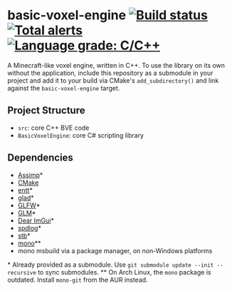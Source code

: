 # basic-voxel-engine [![Build status](https://img.shields.io/github/workflow/status/yodasoda1219/basic-voxel-engine/build)](https://github.com/yodasoda1219/basic-voxel-engine/actions/workflows/build.yml) [![Total alerts](https://img.shields.io/lgtm/alerts/g/yodasoda1219/basic-voxel-engine)](https://lgtm.com/projects/g/yodasoda1219/basic-voxel-engine/alerts/) [![Language grade: C/C++](https://img.shields.io/lgtm/grade/cpp/g/yodasoda1219/basic-voxel-engine)](https://lgtm.com/projects/g/yodasoda1219/basic-voxel-engine/context:cpp)

A Minecraft-like voxel engine, written in C++. To use the library on its own without the application, include this repository as a submodule in your project and add it to your build via CMake's `add_subdirectory()` and link against the `basic-voxel-engine` target.

## Project Structure

- `src`: core C++ BVE code
- `BasicVoxelEngine`: core C# scripting library

## Dependencies

- [Assimp](https://github.com/assimp/assimp/tree/v5.0.1)\*
- [CMake](https://cmake.org)
- [entt](https://github.com/skypjack/entt/tree/v3.8.1)\*
- [glad](https://github.com/Dav1dde/glad)\*
- [GLFW](https://github.com/glfw/glfw/tree/3.3.4)\*
- [GLM](https://github.com/g-truc/glm/tree/0.9.9.8)\*
- [Dear ImGui](https://github.com/ocornut/imgui/tree/docking)\*
- [spdlog](https://github.com/gabime/spdlog/tree/v1.9.1)\*
- [stb](https://github.com/nothings/stb)\*
- [mono](https://www.mono-project.com/download/stable)\*\*
- mono msbuild via a package manager, on non-Windows platforms

\* Already provided as a submodule. Use `git submodule update --init --recursive` to sync submodules.
\*\* On Arch Linux, the `mono` package is outdated. Install `mono-git` from the AUR instead.